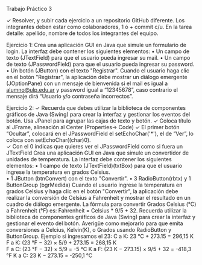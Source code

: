 Trabajo Práctico 3  

✓ Resolver, y subir cada ejercicio a un repositorio GitHub diferente. Los integrantes deben estar como 
colaboradores, 1 ó + commit c/u. En la tarea detalle: apellido, nombre de todos los integrantes del equipo.  

Ejercicio 1: Crea una aplicación GUI en Java que simule un formulario de login. La interfaz 
debe contener los siguientes elementos: 
• Un campo de texto (JTextField) para que el usuario pueda ingresar su mail. 
• Un campo de texto (JPasswordField) para que el usuario pueda ingresar su password. 
• Un botón (JButton) con el texto "Registrar". 
Cuando el usuario haga clic en el botón "Registrar", la aplicación debe mostrar un diálogo 
emergente (JOptionPane) con un mensaje de bienvenida si el mail es igual a alumno@ulp.edu.ar y 
password igual a “12345678”, caso contrario el mensaje dirá “Usuario y/o contraseña incorrectos”. 

Ejercicio 2: 
✓    Recuerda que debes utilizar la biblioteca 
de componentes gráficos de Java (Swing) 
para crear la interfaz y gestionar los eventos 
del botón. Usa JPanel para agrupar las cajas 
de texto y botón. 
✓     Coloca título al JFrame, alineación al 
Center (Properties-> Code) 
✓     El primer botón “Ocultar”, colocará en 
el JPasswordField el setEchoChar('*'), el de 
“Ver”, lo coloca con setEchoChar((char)0).  
✓     Con el 0 indicas que quieres ver el 
JPasswordField como si fuera un JTextField 
Crea una aplicación GUI en Java que simule un convertidor de unidades de temperatura. La interfaz debe 
contener los siguientes elementos: 
• 1 campo de texto (JTextField)(txtBox) para que el 
usuario ingrese la temperatura en grados Celsius.  
• 1 JButton (btnConvert) con el texto "Convertir". 
• 3 RadioButton(rbtx) y 1 ButtonGroup (bgrMedida) 
Cuando el usuario ingrese la temperatura en grados Celsius y 
haga clic en el botón "Convertir", la aplicación debe realizar la 
conversión de Celsius a Fahrenheit y mostrar el resultado en un 
cuadro de diálogo emergente. 
La fórmula para convertir Grados Celsius (°C) a Fahrenheit (°F) 
es: Fahrenheit = Celsius * 9/5 + 32. Recuerda utilizar la biblioteca 
de componentes gráficos de Java (Swing) para crear la interfaz y 
gestionar el evento del botón. 
Averigüe como mejorarlo para que emita conversiones 
a Celcius, Kelvin(K), o Grados usando RadioButton y ButtonGroup. 
Ejemplo si ingresamos el 23: 
C a K:  23 °C + 273.15 = 296,15 K 
F a K: (23 °F − 32) × 5/9 + 273.15 = 268,15 K  
F a C: (23 °F − 32) × 5/9 = -5 °C 
K a F: (23 K − 273.15) × 9/5 + 32 = -418,3 °F 
K a C:  23 K − 273.15 = -250,1 °C 
